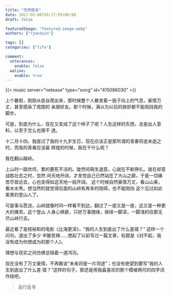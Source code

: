 ```yaml
---
title: "忽而假末"
date: 2017-02-06T20:17:55+08:00
draft: false

featuredImage: "featured-image.webp"
authors: ["ryan4yin"]

tags: []
categories: ["life"]

comment:
  utterances:
    enable: false
  waline:
    enable: true
---
```


{{< music server="netease" type="song" id="415086030" >}}

上个暑假，刚刚从低谷爬出来，那时候整个人散发着一股子向上的气息，豪情万丈，甚至感染了周围的
亲朋好友。那个时候，满以为以后的挫折都不能阻挡我的脚步。

可是，到底为什么，现在又变成了这个样子了呢？人生这样的东西，总是出人意料，以至于怎么也猜不
透。

十二月十四，我度过了我的十九岁生日，现在应该正是那所谓的青春将逝未逝之时。而我的青春应该最
辉煌的时候，我在干什么呢？

我在翻山越岭。

上山时一路坎坷，累的要死不活的。陡然间萌生退意，心就在不断挣扎。就在却意战胜壮志之时，忽然
间天地开阔，才发觉自己已然站在了大山之巅，于是一切痛苦尽皆远去，心也变得如这天地一般开阔。
这个时候自然豪情万丈，看山山美，看水水秀。想当然的就觉得后面的山岭有再多的阻碍，也不能阻挡
这个见过如此美景的登山人了。

可是事与愿违，山岭就像时间一样看不到边，翻过了一座又是一座，这又是一种更大的痛苦。这个登山
人身心俱疲，只好万事随缘，继续一脚深，一脚浅的往那无尽山岭行去。

最近看了是枝裕和的电影《比海更深》，“我的人生到底出了什么差错？” 这样一个问句，道出了多少
辛酸苦辣……想起了以前写过一篇文章，标题是《对不起，我没有成为你想成为的那个人》。

理想与现实之间仿佛总隔着一道鸿沟。

现在没有了万丈豪情，不再敢说“未来将是一片坦途”；也没有绝望到要写“我的人生到底出了什么差
错？”这样的句子，那还是用我最喜欢的那个模棱两可的四字词作结吧。

> 且行且寻
